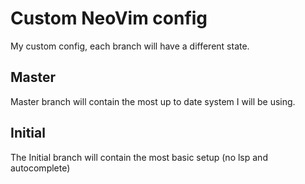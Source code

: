 # Custom NeoVim config

My custom config, each branch will have a different state.

## Master
Master branch will contain the most up to date system I will be using.

## Initial
The Initial branch will contain the most basic setup (no lsp and autocomplete)
